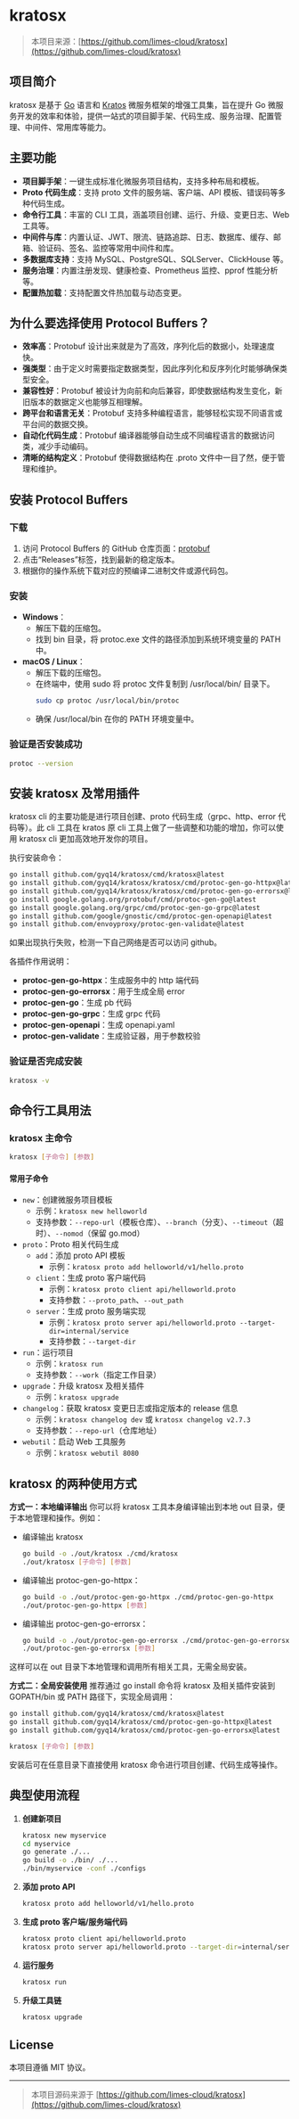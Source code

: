 # kratosx

> 本项目来源：[https://github.com/limes-cloud/kratosx](https://github.com/limes-cloud/kratosx)

## 项目简介

kratosx 是基于 [Go](https://golang.org/) 语言和 [Kratos](https://go-kratos.dev/) 微服务框架的增强工具集，旨在提升 Go 微服务开发的效率和体验，提供一站式的项目脚手架、代码生成、服务治理、配置管理、中间件、常用库等能力。

## 主要功能

- **项目脚手架**：一键生成标准化微服务项目结构，支持多种布局和模板。
- **Proto 代码生成**：支持 proto 文件的服务端、客户端、API 模板、错误码等多种代码生成。
- **命令行工具**：丰富的 CLI 工具，涵盖项目创建、运行、升级、变更日志、Web 工具等。
- **中间件与库**：内置认证、JWT、限流、链路追踪、日志、数据库、缓存、邮箱、验证码、签名、监控等常用中间件和库。
- **多数据库支持**：支持 MySQL、PostgreSQL、SQLServer、ClickHouse 等。
- **服务治理**：内置注册发现、健康检查、Prometheus 监控、pprof 性能分析等。
- **配置热加载**：支持配置文件热加载与动态变更。

## 为什么要选择使用 Protocol Buffers？

- **效率高**：Protobuf 设计出来就是为了高效，序列化后的数据小，处理速度快。
- **强类型**：由于定义时需要指定数据类型，因此序列化和反序列化时能够确保类型安全。
- **兼容性好**：Protobuf 被设计为向前和向后兼容，即使数据结构发生变化，新旧版本的数据定义也能够互相理解。
- **跨平台和语言无关**：Protobuf 支持多种编程语言，能够轻松实现不同语言或平台间的数据交换。
- **自动化代码生成**：Protobuf 编译器能够自动生成不同编程语言的数据访问类，减少手动编码。
- **清晰的结构定义**：Protobuf 使得数据结构在 .proto 文件中一目了然，便于管理和维护。

## 安装 Protocol Buffers

### 下载
1. 访问 Protocol Buffers 的 GitHub 仓库页面：[protobuf](https://github.com/protocolbuffers/protobuf)
2. 点击“Releases”标签，找到最新的稳定版本。
3. 根据你的操作系统下载对应的预编译二进制文件或源代码包。


### 安装
- **Windows**：
  - 解压下载的压缩包。
  - 找到 bin 目录，将 protoc.exe 文件的路径添加到系统环境变量的 PATH 中。
- **macOS / Linux**：
  - 解压下载的压缩包。
  - 在终端中，使用 sudo 将 protoc 文件复制到 /usr/local/bin/ 目录下。
    ```bash
    sudo cp protoc /usr/local/bin/protoc
    ```
  - 确保 /usr/local/bin 在你的 PATH 环境变量中。

### 验证是否安装成功
```bash
protoc --version
```

## 安装 kratosx 及常用插件

kratosx cli 的主要功能是进行项目创建、proto 代码生成（grpc、http、error 代码等）。此 cli 工具在 kratos 原 cli 工具上做了一些调整和功能的增加，你可以使用 kratosx cli 更加高效地开发你的项目。

执行安装命令：
```bash
go install github.com/gyq14/kratosx/cmd/kratosx@latest 
go install github.com/gyq14/kratosx/kratosx/cmd/protoc-gen-go-httpx@latest 
go install github.com/gyq14/kratosx/kratosx/cmd/protoc-gen-go-errorsx@latest 
go install google.golang.org/protobuf/cmd/protoc-gen-go@latest 
go install google.golang.org/grpc/cmd/protoc-gen-go-grpc@latest 
go install github.com/google/gnostic/cmd/protoc-gen-openapi@latest 
go install github.com/envoyproxy/protoc-gen-validate@latest
```

如果出现执行失败，检测一下自己网络是否可以访问 github。

各插件作用说明：
- **protoc-gen-go-httpx**：生成服务中的 http 端代码
- **protoc-gen-go-errorsx**：用于生成全局 error
- **protoc-gen-go**：生成 pb 代码
- **protoc-gen-go-grpc**：生成 grpc 代码
- **protoc-gen-openapi**：生成 openapi.yaml
- **protoc-gen-validate**：生成验证器，用于参数校验

### 验证是否完成安装
```bash
kratosx -v
```

## 命令行工具用法

### kratosx 主命令

```bash
kratosx [子命令] [参数]
```

#### 常用子命令

- `new`：创建微服务项目模板
  - 示例：`kratosx new helloworld`
  - 支持参数：`--repo-url`（模板仓库）、`--branch`（分支）、`--timeout`（超时）、`--nomod`（保留 go.mod）
- `proto`：Proto 相关代码生成
  - `add`：添加 proto API 模板
    - 示例：`kratosx proto add helloworld/v1/hello.proto`
  - `client`：生成 proto 客户端代码
    - 示例：`kratosx proto client api/helloworld.proto`
    - 支持参数：`--proto_path`、`--out_path`
  - `server`：生成 proto 服务端实现
    - 示例：`kratosx proto server api/helloworld.proto --target-dir=internal/service`
    - 支持参数：`--target-dir`
- `run`：运行项目
  - 示例：`kratosx run`
  - 支持参数：`--work`（指定工作目录）
- `upgrade`：升级 kratosx 及相关插件
  - 示例：`kratosx upgrade`
- `changelog`：获取 kratosx 变更日志或指定版本的 release 信息
  - 示例：`kratosx changelog dev` 或 `kratosx changelog v2.7.3`
  - 支持参数：`--repo-url`（仓库地址）
- `webutil`：启动 Web 工具服务
  - 示例：`kratosx webutil 8080`

## kratosx 的两种使用方式

**方式一：本地编译输出**
你可以将 kratosx 工具本身编译输出到本地 out 目录，便于本地管理和操作。例如：
- 编译输出 kratosx
  ```bash
  go build -o ./out/kratosx ./cmd/kratosx
  ./out/kratosx [子命令] [参数]
  ```
- 编译输出 protoc-gen-go-httpx：
  ```bash
  go build -o ./out/protoc-gen-go-httpx ./cmd/protoc-gen-go-httpx
  ./out/protoc-gen-go-httpx [参数]
  ```
- 编译输出 protoc-gen-go-errorsx：
  ```bash
  go build -o ./out/protoc-gen-go-errorsx ./cmd/protoc-gen-go-errorsx
  ./out/protoc-gen-go-errorsx [参数]
  ```
这样可以在 out 目录下本地管理和调用所有相关工具，无需全局安装。

**方式二：全局安装使用**
推荐通过 go install 命令将 kratosx 及相关插件安装到 GOPATH/bin 或 PATH 路径下，实现全局调用：
```bash
go install github.com/gyq14/kratosx/cmd/kratosx@latest
go install github.com/gyq14/kratosx/cmd/protoc-gen-go-httpx@latest
go install github.com/gyq14/kratosx/cmd/protoc-gen-go-errorsx@latest

kratosx [子命令] [参数]
```
安装后可在任意目录下直接使用 kratosx 命令进行项目创建、代码生成等操作。

## 典型使用流程

1. **创建新项目**
   ```bash
   kratosx new myservice
   cd myservice
   go generate ./...
   go build -o ./bin/ ./...
   ./bin/myservice -conf ./configs
   ```

2. **添加 proto API**
   ```bash
   kratosx proto add helloworld/v1/hello.proto
   ```
3. **生成 proto 客户端/服务端代码**
   ```bash
   kratosx proto client api/helloworld.proto
   kratosx proto server api/helloworld.proto --target-dir=internal/service
   ```
4. **运行服务**
   ```bash
   kratosx run
   ```
5. **升级工具链**
   ```bash
   kratosx upgrade
   ```


## License

本项目遵循 MIT 协议。

---

> 本项目源码来源于 [https://github.com/limes-cloud/kratosx](https://github.com/limes-cloud/kratosx)
